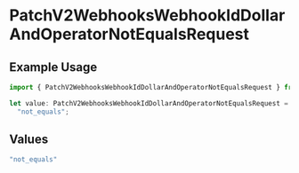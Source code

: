 # PatchV2WebhooksWebhookIdDollarAndOperatorNotEqualsRequest

## Example Usage

```typescript
import { PatchV2WebhooksWebhookIdDollarAndOperatorNotEqualsRequest } from "attio-js/models/operations/patchv2webhookswebhookid.js";

let value: PatchV2WebhooksWebhookIdDollarAndOperatorNotEqualsRequest =
  "not_equals";
```

## Values

```typescript
"not_equals"
```